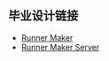 ## 毕业设计链接
* [Runner Maker](https://github.com/WhiskyHou/RunnerMaker)
* [Runner Maker Server](https://github.com/WhiskyHou/RunnerMakerServer)